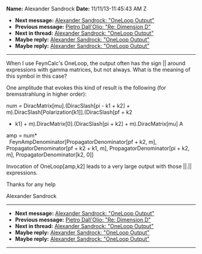 **Name:** Alexander Sandrock
**Date:** 11/11/13-11:45:43 AM Z

  - **Next message:** [Alexander Sandrock: "OneLoop Output"](0746.html)
  - **Previous message:** [Pietro Dall'Olio: "Re: Dimension
    D"](0744.html)
  - **Next in thread:** [Alexander Sandrock: "OneLoop
    Output"](0746.html)
  - **Maybe reply:** [Alexander Sandrock: "OneLoop Output"](0746.html)
  - **Maybe reply:** [Alexander Sandrock: "OneLoop Output"](0747.html)

-----

When I use FeynCalc's OneLoop, the output often has the sign || around
expressions with gamma matrices, but not always. What is the meaning of
this symbol in this case?  

One amplitude that evokes this kind of result is the following (for
bremsstrahlung in higher order):  

num = DiracMatrix[mu].(DiracSlash[pi - k1 + k2] +
m).DiracSlash[Polarization[k1]].(DiracSlash[pf + k2
- k1] + m).DiracMatrix[0].(DiracSlash[pi + k2] +
m).DiracMatrix[mu] A  

amp = num\*  
  FeynAmpDenominator[PropagatorDenominator[pf + k2, m],
PropagatorDenominator[pf + k2 + k1, m],
PropagatorDenominator[pi + k2, m], PropagatorDenominator[k2,
0]]  

Invocation of OneLoop[amp,k2] leads to a very large output with
those ||.|| expressions.  

Thanks for any help  

Alexander Sandrock  

-----

  - **Next message:** [Alexander Sandrock: "OneLoop Output"](0746.html)
  - **Previous message:** [Pietro Dall'Olio: "Re: Dimension
    D"](0744.html)
  - **Next in thread:** [Alexander Sandrock: "OneLoop
    Output"](0746.html)
  - **Maybe reply:** [Alexander Sandrock: "OneLoop Output"](0746.html)
  - **Maybe reply:** [Alexander Sandrock: "OneLoop Output"](0747.html)

-----


